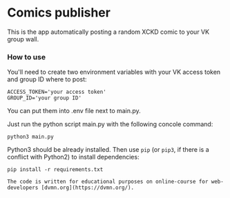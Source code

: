 # Comics publisher

This is the app automatically posting a random XCKD comic to your VK group wall.

### How to use

You'll need to create two environment variables with your VK access token and group ID where to post:
```
ACCESS_TOKEN='your access token'
GROUP_ID='your group ID'
```
You can put them into .env file next to main.py.

Just run the python script main.py with the following concole command:
```
python3 main.py
```

Python3 should be already installed. 
Then use `pip` (or `pip3`, if there is a conflict with Python2) to install dependencies:
```
pip install -r requirements.txt

The code is written for educational purposes on online-course for web-developers [dvmn.org](https://dvmn.org/).
